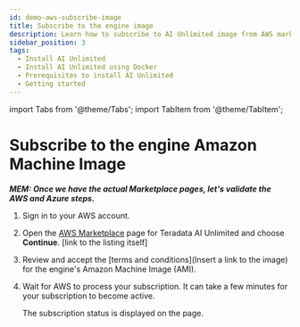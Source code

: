 ```yaml
---
id: demo-aws-subscribe-image
title: Subscribe to the engine image
description: Learn how to subscribe to AI Unlimited image from AWS marketplace.
sidebar_position: 3
tags:
  - Install AI Unlimited
  - Install AI Unlimited using Docker
  - Prerequisites to install AI Unlimited
  - Getting started
---
```

import Tabs from '@theme/Tabs';
import TabItem from '@theme/TabItem';

# Subscribe to the engine Amazon Machine Image

***MEM: Once we have the actual Marketplace pages, let's validate the AWS and Azure steps.***

1. Sign in to your AWS account.

2. Open the [AWS Marketplace](https://aws.amazon.com/marketplace) page for Teradata AI Unlimited and choose **Continue**. [link to the listing itself]

3. Review and accept the [terms and conditions](Insert a link to the image) for the engine's Amazon Machine Image (AMI). 

4. Wait for AWS to process your subscription. It can take a few minutes for your subscription to become active.
  
    The subscription status is displayed on the page. 